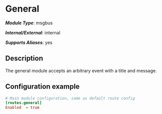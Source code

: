# General

***Module Type***: msgbus

***Internal/External***: internal

***Supports Aliases***: yes

## Description

The general module accepts an arbitrary event with a title and message.

## Configuration example

```toml
# Main module configuration, same as default route config
[routes.general]
Enabled  = true
```
